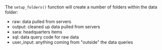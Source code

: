 The `setup_folders()` function will create a number of folders within the data folder:

 - raw: data pulled from servers 
 - output: cleaned up data pulled from servers
 - sara: headquarters items
 - sql: data query code for raw data
 - user_input: anything coming from "outside" the data queries

